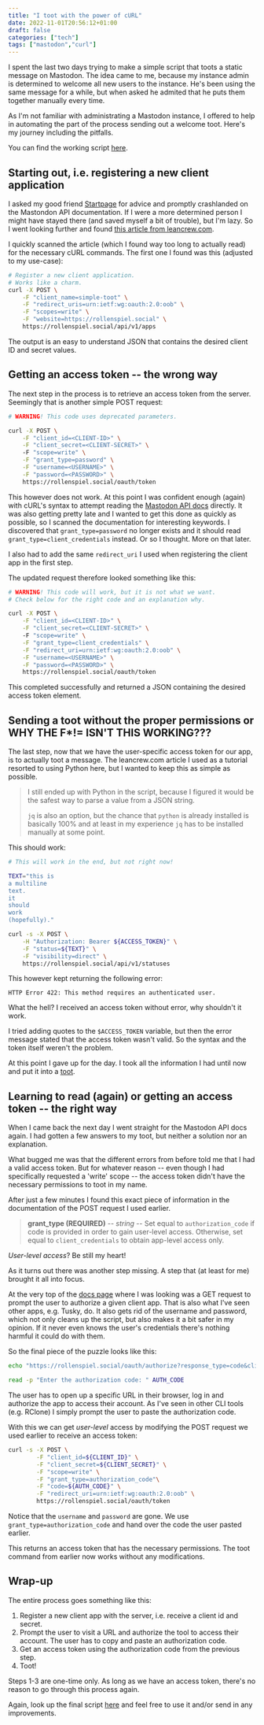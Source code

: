 ```yaml
---
title: "I toot with the power of cURL"
date: 2022-11-01T20:56:12+01:00
draft: false
categories: ["tech"]
tags: ["mastodon","curl"]
---
```


I spent the last two days trying to make a simple script that toots a static message on Mastodon. The idea came to me, because my instance admin is determined to welcome all new users to the instance. He's been using the same message for a while, but when asked he admited that he puts them together manually every time.

As I'm not familiar with administrating a Mastodon instance, I offered to help in automating the part of the process sending out a welcome toot. Here's my journey including the pitfalls.

You can find the working script [here](https://codeberg.org/RollenspielMonster/rollenspiel.social/src/branch/master/simple-toot).

## Starting out, i.e. registering a new client application

I asked my good friend [Startpage](https://startpage.com) for advice and promptly crashlanded on the Mastondon API documentation. If I were a more determined person I might have stayed there (and saved myself a bit of trouble), but I'm lazy. So I went looking further and found [this article from leancrew.com](https://leancrew.com/all-this/2018/08/autotooting-with-mastodon/).

I quickly scanned the article (which I found way too long to actually read) for the necessary cURL commands. The first one I found was this (adjusted to my use-case):

```bash
# Register a new client application.
# Works like a charm.
curl -X POST \
    -F "client_name=simple-toot" \
    -F "redirect_uris=urn:ietf:wg:oauth:2.0:oob" \
    -F "scopes=write" \
    -F "website=https://rollenspiel.social" \
    https://rollenspiel.social/api/v1/apps
```

The output is an easy to understand JSON that contains the desired client ID and secret values.

## Getting an access token -- the wrong way

The next step in the process is to retrieve an access token from the server. Seemingly that is another simple POST request:

```bash
# WARNING! This code uses deprecated parameters.

curl -X POST \
    -F "client_id=<CLIENT-ID>" \
    -F "client_secret=<CLIENT-SECRET>" \ 
    -F "scope=write" \
    -F "grant_type=password" \
    -F "username=<USERNAME>" \
    -F "password=<PASSWORD>" \
    https://rollenspiel.social/oauth/token
```

This however does not work. At this point I was confident enough (again) with cURL's syntax to attempt reading the [Mastodon API docs](https://docs.joinmastodon.org/methods/apps/oauth/#obtain-a-token) directly. It was also getting pretty late and I wanted to get this done as quickly as possible, so I scanned the documentation for interesting keywords. I discovered that `grant_type=password` no longer exists and it should read `grant_type=client_credentials` instead. Or so I thought. More on that later.

I also had to add the same `redirect_uri` I used when registering the client app in the first step.

The updated request therefore looked something like this:

```bash
# WARNING! This code will work, but it is not what we want.
# Check below for the right code and an explanation why.

curl -X POST \
    -F "client_id=<CLIENT-ID>" \
    -F "client_secret=<CLIENT-SECRET>" \ 
    -F "scope=write" \
    -F "grant_type=client_credentials" \
    -F "redirect_uri=urn:ietf:wg:oauth:2.0:oob" \
    -F "username=<USERNAME>" \
    -F "password=<PASSWORD>" \
    https://rollenspiel.social/oauth/token
```

This completed successfully and returned a JSON containing the desired access token element.

## Sending a toot without the proper permissions or WHY THE F*!= ISN'T THIS WORKING???

The last step, now that we have the user-specific access token for our app, is to actually toot a message. The leancrew.com article I used as a tutorial resorted to using Python here, but I wanted to keep this as simple as possible.

> I still ended up with Python in the script, because I figured it would be the safest way to parse a value from a JSON string.
>
> `jq` is also an option, but the chance that `python` is already installed is basically 100% and at least in my experience `jq` has to be installed manually at some point.

This should work:

```bash
# This will work in the end, but not right now!

TEXT="this is
a multiline
text.
it
should
work
(hopefully)."

curl -s -X POST \
    -H "Authorization: Bearer ${ACCESS_TOKEN}" \
    -F "status=${TEXT}" \
	-F "visibility=direct" \
    https://rollenspiel.social/api/v1/statuses
```

This however kept returning the following error:

```text
HTTP Error 422: This method requires an authenticated user.
```

What the hell? I received an access token without error, why shouldn't it work.

I tried adding quotes to the `$ACCESS_TOKEN` variable, but then the error message stated that the access token wasn't valid. So the syntax and the token itself weren't the problem.

At this point I gave up for the day. I took all the information I had until now and put it into a [toot](https://rollenspiel.social/@mforester/109264958526719952).

## Learning to read (again) or getting an access token -- the right way

When I came back the next day I went straight for the Mastodon API docs again. I had gotten a few answers to my toot, but neither a solution nor an explanation.

What bugged me was that the different errors from before told me that I had a valid access token. But for whatever reason -- even though I had specifically requested a 'write' scope -- the access token didn't have the necessary permissions to toot in my name.

After just a few minutes I found this exact piece of information in the documentation of the POST request I used earlier.

> **grant_type (REQUIRED)** -- _string_ -- Set equal to `authorization_code` if code is provided in order to gain user-level access. Otherwise, set equal to `client_credentials` to obtain app-level access only.

_User-level access_? Be still my heart!

As it turns out there was another step missing. A step that (at least for me) brought it all into focus.

At the very top of the [docs page](https://docs.joinmastodon.org/methods/apps/oauth/#obtain-a-token) where I was looking was a GET request to prompt the user to authorize a given client app. That is also what I've seen other apps, e.g. Tusky, do. It also gets rid of the username and password, which not only cleans up the script, but also makes it a bit safer in my opinion. If it never even knows the user's credentials there's nothing harmful it could do with them.

So the final piece of the puzzle looks like this:

```bash
echo "https://rollenspiel.social/oauth/authorize?response_type=code&client_id=${CLIENT_ID}&redirect_uri=urn:ietf:wg:oauth:2.0:oob&scope=write"

read -p "Enter the authorization code: " AUTH_CODE
```

The user has to open up a specific URL in their browser, log in and authorize the app to access their account. As I've seen in other CLI tools (e.g. RClone) I simply prompt the user to paste the authorization code.

With this we can get _user-level_ access by modifying the POST request we used earlier to receive an access token:

```bash
curl -s -X POST \
        -F "client_id=${CLIENT_ID}" \
        -F "client_secret=${CLIENT_SECRET}" \
        -F "scope=write" \
        -F "grant_type=authorization_code"\
        -F "code=${AUTH_CODE}" \
        -F "redirect_uri=urn:ietf:wg:oauth:2.0:oob" \
        https://rollenspiel.social/oauth/token
```

Notice that the `username` and `password` are gone. We use `grant_type=authorization_code` and hand over the code the user pasted earlier.

This returns an access token that has the necessary permissions. The toot command from earlier now works without any modifications.

## Wrap-up

The entire process goes something like this:

1. Register a new client app with the server, i.e. receive a client id and secret.
2. Prompt the user to visit a URL and authorize the tool to access their account. The user has to copy and paste an authorization code.
3. Get an access token using the authorization code from the previous step.
4. Toot!

Steps 1-3 are one-time only. As long as we have an access token, there's no reason to go through this process again.

Again, look up the final script [here](https://codeberg.org/RollenspielMonster/rollenspiel.social/src/branch/master/simple-toot) and feel free to use it and/or send in any improvements.

